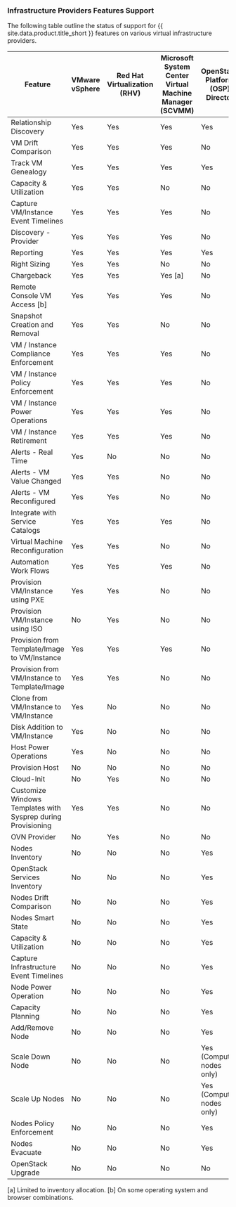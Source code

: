 ### Infrastructure Providers Features Support

 The following table outline the status of support for {{ site.data.product.title_short }} features on various virtual infrastructure providers.

| Feature                                                      | VMware vSphere | Red Hat Virtualization (RHV) | Microsoft System Center Virtual Machine Manager (SCVMM) | OpenStack Platform (OSP) Director |
| ------------------------------------------------------------ | -------------- | ---------------------------- | ------------------------------------------------------- | --------------------------------- |
| Relationship Discovery                                       | Yes            | Yes                          | Yes                                                     | Yes                               |
| VM Drift Comparison                                          | Yes            | Yes                          | Yes                                                     | No                                |
| Track VM Genealogy                                           | Yes            | Yes                          | Yes                                                     | Yes                               |
| Capacity & Utilization                                       | Yes            | Yes                          | No                                                      | No                                |
| Capture VM/Instance Event Timelines                          | Yes            | Yes                          | Yes                                                     | No                                |
| Discovery - Provider                                         | Yes            | Yes                          | Yes                                                     | No                                |
| Reporting                                                    | Yes            | Yes                          | Yes                                                     | Yes                               |
| Right Sizing                                                 | Yes            | Yes                          | No                                                      | No                                |
| Chargeback                                                   | Yes            | Yes                          | Yes [a]                                                 | No                                |
| Remote Console VM Access [b]                                 | Yes            | Yes                          | Yes                                                     | No                                |
| Snapshot Creation and Removal                                | Yes            | Yes                          | No                                                      | No                                |
| VM / Instance Compliance Enforcement                         | Yes            | Yes                          | Yes                                                     | No                                |
| VM / Instance Policy Enforcement                             | Yes            | Yes                          | Yes                                                     | No                                |
| VM / Instance Power Operations                               | Yes            | Yes                          | Yes                                                     | No                                |
| VM / Instance Retirement                                     | Yes            | Yes                          | Yes                                                     | No                                |
| Alerts - Real Time                                           | Yes            | No                           | No                                                      | No                                |
| Alerts - VM Value Changed                                    | Yes            | Yes                          | No                                                      | No                                |
| Alerts - VM Reconfigured                                     | Yes            | Yes                          | No                                                      | No                                |
| Integrate with Service Catalogs                              | Yes            | Yes                          | Yes                                                     | No                                |
| Virtual Machine Reconfiguration                              | Yes            | Yes                          | No                                                      | No                                |
| Automation Work Flows                                        | Yes            | Yes                          | Yes                                                     | No                                |
| Provision VM/Instance using PXE                              | Yes            | Yes                          | No                                                      | No                                |
| Provision VM/Instance using ISO                              | No             | Yes                          | No                                                      | No                                |
| Provision from Template/Image to VM/Instance                 | Yes            | Yes                          | Yes                                                     | No                                |
| Provision from VM/Instance to Template/Image                 | Yes            | Yes                          | No                                                      | No                                |
| Clone from VM/Instance to VM/Instance                        | Yes            | No                           | No                                                      | No                                |
| Disk Addition to VM/Instance                                 | Yes            | No                           | No                                                      | No                                |
| Host Power Operations                                        | Yes            | No                           | No                                                      | No                                |
| Provision Host                                               | No             | No                           | No                                                      | No                                |
| Cloud-Init                                                   | No             | Yes                          | No                                                      | No                                |
| Customize Windows Templates with Sysprep during Provisioning | Yes            | Yes                          | No                                                      | No                                |
| OVN Provider                                                 | No             | Yes                          | No                                                      | No                                |
| Nodes Inventory                                              | No             | No                           | No                                                      | Yes                               |
| OpenStack Services Inventory                                 | No             | No                           | No                                                      | Yes                               |
| Nodes Drift Comparison                                       | No             | No                           | No                                                      | Yes                               |
| Nodes Smart State                                            | No             | No                           | No                                                      | Yes                               |
| Capacity & Utilization                                       | No             | No                           | No                                                      | Yes                               |
| Capture Infrastructure Event Timelines                       | No             | No                           | No                                                      | Yes                               |
| Node Power Operation                                         | No             | No                           | No                                                      | Yes                               |
| Capacity Planning                                            | No             | No                           | No                                                      | Yes                               |
| Add/Remove Node                                              | No             | No                           | No                                                      | Yes                               |
| Scale Down Node                                              | No             | No                           | No                                                      | Yes (Compute nodes only)          |
| Scale Up Nodes                                               | No             | No                           | No                                                      | Yes (Compute nodes only)          |
| Nodes Policy Enforcement                                     | No             | No                           | No                                                      | Yes                               |
| Nodes Evacuate                                               | No             | No                           | No                                                      | Yes                               |
| OpenStack Upgrade                                            | No             | No                           | No                                                      | No                                |


[a] Limited to inventory allocation.
[b] On some operating system and browser combinations.
